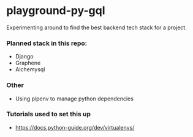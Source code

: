 # playground-py-gql

Experimenting around to find the best backend tech stack for a project.

### Planned stack in this repo:
* Django
* Graphene
* Alchemysql

### Other
* Using pipenv to manage python dependencies

### Tutorials used to set this up
* https://docs.python-guide.org/dev/virtualenvs/
